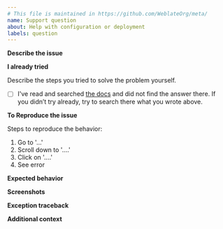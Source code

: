 ```yaml
---
# This file is maintained in https://github.com/WeblateOrg/meta/
name: Support question
about: Help with configuration or deployment
labels: question
---
```


<!--
Want your answer quickly and guaranteed? Follow https://weblate.org/support/ to reach our dedicated support team. As a subscriber, you will always have priority and help Weblate growing.
-->

<!--
Thank you for reporting issue on Weblate. Few things to note:

* This template will guide you to create useful issue report, please do not delete it.
* The description blocks like this one are comments and won't be shown in the issue.
* Please write your text outsite them or replace them.
-->

**Describe the issue**

<!--
A clear and concise description of the problem you are facing.
-->

**I already tried**

Describe the steps you tried to solve the problem yourself.

- [ ] I've read and searched [the docs](https://docs.weblate.org/) and did not find the answer there.
      If you didn’t try already, try to search there what you wrote above.

**To Reproduce the issue**

Steps to reproduce the behavior:

1. Go to '...'
2. Scroll down to '....'
3. Click on '....'
4. See error

**Expected behavior**

<!--
A clear and concise description of what you expected to happen.
-->

**Screenshots**

<!--
If applicable, add screenshots to better explain your problem.
-->

**Exception traceback**

<!--
In case you observed server error or crash, please see
<https://docs.weblate.org/en/latest/contributing/debugging.html>
for information how to obtain that.
-->

**Additional context**

<!--
Add any other context about the problem here.
-->
